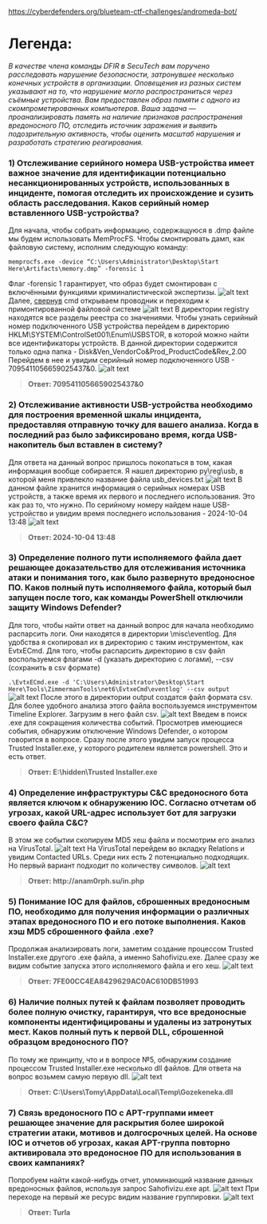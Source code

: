 https://cyberdefenders.org/blueteam-ctf-challenges/andromeda-bot/

# Легенда:
*В качестве члена команды DFIR в SecuTech вам поручено расследовать нарушение безопасности, затронувшее несколько конечных устройств в организации. Оповещения из разных систем указывают на то, что нарушение могло распространиться через съёмные устройства. Вам предоставлен образ памяти с одного из скомпрометированных компьютеров. Ваша задача — проанализировать память на наличие признаков распространения вредоносного ПО, отследить источник заражения и выявить подозрительную активность, чтобы оценить масштаб нарушения и разработать стратегию реагирования.*

### **1) Отслеживание серийного номера USB-устройства имеет важное значение для идентификации потенциально несанкционированных устройств, использованных в инциденте, помогая отследить их происхождение и сузить область расследования. Каков серийный номер вставленного USB-устройства?**

Для начала, чтобы собрать информацию, содержащуюся в .dmp файле мы будем использовать MemProcFS. Чтобы смонтировать дамп, как файловую систему, исполним следующую команду: 

`memprocfs.exe -device “C:\Users\Administrator\Desktop\Start Here\Artifacts\memory.dmp” -forensic 1`

Флаг -forensic 1 гарантирует, что образ будет смонтирован с включёнными функциями криминалистической экспертизы.
![alt text](https://github.com/LeonidSec/Security-WriteUp-s/blob/main/Andromeda%20Bot%20Lab/1.png)
Далее, <ins>свернув</ins> cmd открываем проводник и переходим к примонтированной файловой системе
 ![alt text](https://github.com/LeonidSec/Security-WriteUp-s/blob/main/Andromeda%20Bot%20Lab/2.png)
В директории registry находятся все разделы реестра со значениями. Чтобы узнать серийный номер подключенного USB устройства перейдем в директорию HKLM\SYSTEM\ControlSet001\Enum\USBSTOR, в которой можно найти все идентификаторы устройств. В данной директории содержится только одна папка - Disk&Ven_VendorCo&Prod_ProductCode&Rev_2.00
Перейдем в нее и увидим серийный номер подключенного USB - 7095411056659025437&0.
 ![alt text](https://github.com/LeonidSec/Security-WriteUp-s/blob/main/Andromeda%20Bot%20Lab/3.png)
>**Ответ: 7095411056659025437&0**

### **2) Отслеживание активности USB-устройства необходимо для построения временной шкалы инцидента, предоставляя отправную точку для вашего анализа. Когда в последний раз было зафиксировано время, когда USB-накопитель был вставлен в систему?**

Для ответа на данный вопрос пришлось покопаться в том, какая информация вообще собирается. Я нашел директорию py\reg\usb, в которой меня привлекло название файла usb_devices.txt
 ![alt text](https://github.com/LeonidSec/Security-WriteUp-s/blob/main/Andromeda%20Bot%20Lab/4.png)
В данном файле хранится информация о серийных номерах USB устройств, а также время их первого и последнего использования. Это как раз то, что нужно. По серийному номеру найдем наше USB-устройство и увидим время последнего использования - 2024-10-04 13:48
![alt text](https://github.com/LeonidSec/Security-WriteUp-s/blob/main/Andromeda%20Bot%20Lab/5.png)
>**Ответ: 2024-10-04 13:48**
 
### **3) Определение полного пути исполняемого файла дает решающее доказательство для отслеживания источника атаки и понимания того, как было развернуто вредоносное ПО. Каков полный путь исполняемого файла, который был запущен после того, как команды PowerShell отключили защиту Windows Defender?**

Для того, чтобы найти ответ на данный вопрос для начала необходимо распарсить логи. Они находятся в директории \misc\eventlog.
Для удобства я скопировал их в директорию с таким инструментом, как EvtxECmd. Для того, чтобы распарсить директорию в csv файл воспользуемся флагами -d (указать директорию с логами), --csv (сохранить в csv формате)

`.\EvtxECmd.exe -d 'C:\Users\Administrator\Desktop\Start Here\Tools\ZimmermanTools\net6\EvtxeCmd\eventlog' --csv output`
 ![alt text](https://github.com/LeonidSec/Security-WriteUp-s/blob/main/Andromeda%20Bot%20Lab/6.png)
После этого в директории output создатся файл формата csv. Для более удобного анализа этого файла воспользуемся инструментом Timeline Explorer. Загрузим в него файл csv.
 ![alt text](https://github.com/LeonidSec/Security-WriteUp-s/blob/main/Andromeda%20Bot%20Lab/7.png)
Введем в поиск .exe для сокращения количества событий. Просмотрев имеющиеся события, обнаружим отключение Windows Defender, о котором говорится в вопросе. Сразу после этого увидим запуск процесса Trusted Installer.exe, у которого родителем является powershell. Это и есть ответ.

>**Ответ: E:\hidden\Trusted Installer.exe**

### **4) Определение инфраструктуры C&C вредоносного бота является ключом к обнаружению IOC. Согласно отчетам об угрозах, какой URL-адрес использует бот для загрузки своего файла C&C?**

В этом же событии скопируем MD5 хеш файла и посмотрим его анализ на VirusTotal.
 ![alt text](https://github.com/LeonidSec/Security-WriteUp-s/blob/main/Andromeda%20Bot%20Lab/8.png)
На VirusTotal перейдем во вкладку Relations и увидим Contacted URLs. Среди них есть 2 потенциально подходящих. Но первый вариант подходит по количеству символов.
 ![alt text](https://github.com/LeonidSec/Security-WriteUp-s/blob/main/Andromeda%20Bot%20Lab/9.png)
>**Ответ: ht<span>tp://</span>anam0rph.su/in.php**

### **5) Понимание IOC для файлов, сброшенных вредоносным ПО, необходимо для получения информации о различных этапах вредоносного ПО и его потоке выполнения. Каков хэш MD5 сброшенного файла .exe?**
Продолжая анализировать логи, заметим создание процессом Trusted Installer.exe другого .exe файла, а именно Sahofivizu.exe. Далее сразу же видим событие запуска этого исполняемого файла и его хеш. 
 ![alt text](https://github.com/LeonidSec/Security-WriteUp-s/blob/main/Andromeda%20Bot%20Lab/10.png)
>**Ответ: 7FE00CC4EA8429629AC0AC610DB51993**

### **6) Наличие полных путей к файлам позволяет проводить более полную очистку, гарантируя, что все вредоносные компоненты идентифицированы и удалены из затронутых мест. Каков полный путь к первой DLL, сброшенной образцом вредоносного ПО?**

По тому же принципу, что и в вопросе №5, обнаружим создание процессом Trusted Installer.exe несколько dll файлов. Для ответа на вопрос возьмем самую первую dll.
 ![alt text](https://github.com/LeonidSec/Security-WriteUp-s/blob/main/Andromeda%20Bot%20Lab/11.png)
>**Ответ: C:\Users\Tomy\AppData\Local\Temp\Gozekeneka.dll**

### **7) Связь вредоносного ПО с APT-группами имеет решающее значение для раскрытия более широкой стратегии атаки, мотивов и долгосрочных целей. На основе IOC и отчетов об угрозах, какая APT-группа повторно активировала это вредоносное ПО для использования в своих кампаниях?**

Попробуем найти какой-нибудь отчет, упоминающий название данных вредоносных файлов, используя запрос Sahofivizu.exe apt.
 ![alt text](https://github.com/LeonidSec/Security-WriteUp-s/blob/main/Andromeda%20Bot%20Lab/12.png)
При переходе на первый же ресурс видим название группировки.
 ![alt text](https://github.com/LeonidSec/Security-WriteUp-s/blob/main/Andromeda%20Bot%20Lab/13.png)
>**Ответ: Turla**

